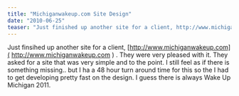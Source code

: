 ```yaml
---
title: "Michiganwakeup.com Site Design"
date: "2010-06-25"
teaser: "Just finished up another site for a client, http://www.michiganwakeup.com. They were very pleased with it. They asked for a site that was very simple and to the point. I still feel as if there is something missing.. but I had a 48-hour turnaround time for this so I had to get developing pretty fast on the design..."
---
```


Just finsihed up another site for a client, [http://www.michiganwakeup.com]( http://www.michiganwakeup.com ) . They were very pleased with it. They asked for a site that was very simple and to the point. I still feel as if there is something missing.. but I ha a 48 hour turn around time for this so the I had to get developing pretty fast on the design. I guess there is always Wake Up Michigan 2011.
